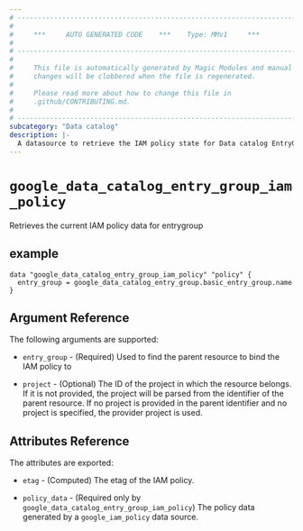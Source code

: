 ```yaml
---
# ----------------------------------------------------------------------------
#
#     ***     AUTO GENERATED CODE    ***    Type: MMv1     ***
#
# ----------------------------------------------------------------------------
#
#     This file is automatically generated by Magic Modules and manual
#     changes will be clobbered when the file is regenerated.
#
#     Please read more about how to change this file in
#     .github/CONTRIBUTING.md.
#
# ----------------------------------------------------------------------------
subcategory: "Data catalog"
description: |-
  A datasource to retrieve the IAM policy state for Data catalog EntryGroup
---
```



# `google_data_catalog_entry_group_iam_policy`
Retrieves the current IAM policy data for entrygroup


## example

```hcl
data "google_data_catalog_entry_group_iam_policy" "policy" {
  entry_group = google_data_catalog_entry_group.basic_entry_group.name
}
```

## Argument Reference

The following arguments are supported:

* `entry_group` - (Required) Used to find the parent resource to bind the IAM policy to

* `project` - (Optional) The ID of the project in which the resource belongs.
    If it is not provided, the project will be parsed from the identifier of the parent resource. If no project is provided in the parent identifier and no project is specified, the provider project is used.

## Attributes Reference

The attributes are exported:

* `etag` - (Computed) The etag of the IAM policy.

* `policy_data` - (Required only by `google_data_catalog_entry_group_iam_policy`) The policy data generated by
  a `google_iam_policy` data source.
